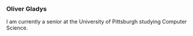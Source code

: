 ### Oliver Gladys
I am currently a senior at the University of Pittsburgh studying Computer Science.

<!--
**Oliver3268/Oliver3268** is a ✨ _special_ ✨ repository because its `README.md` (this file) appears on your GitHub profile.

Here are some ideas to get you started:
I am currently a senior at the University of Pittsburgh studying Computer Science.

- 🔭 I’m currently working on ...
- 🌱 I’m currently learning ...
- 👯 I’m looking to collaborate on ...
- 🤔 I’m looking for help with ...
- 💬 Ask me about ...
- 📫 How to reach me: ...
- 😄 Pronouns: ...
- ⚡ Fun fact: ...
-->
